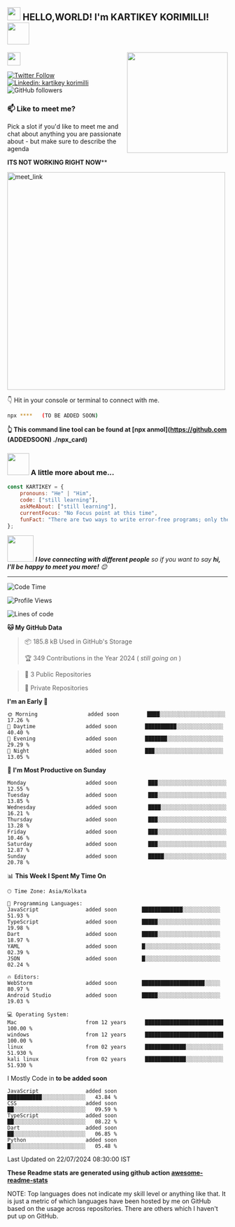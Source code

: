 <h2><img src="https://emojis.slackmojis.com/emojis/images/1531849430/4246/blob-sunglasses.gif?1531849430" width="30"/> HELLO,WORLD!    I'm KARTIKEY KORIMILLI! <img src="https://media.giphy.com/media/12oufCB0MyZ1Go/giphy.gif" width="50"></h2>
<img align='right' src="https://media.giphy.com/media/M9gbBd9nbDrOTu1Mqx/giphy.gif" width="230">

</a><img src="https://media.giphy.com/media/WUlplcMpOCEmTGBtBW/giphy.gif" width="30"> 
</em></p>

[![Twitter Follow](https://img.shields.io/twitter/follow/kartikeyzzz?label=Follow)](https://twitter.com/intent/follow?screen_name=kartikeyzzz)
[![Linkedin: kartikey korimilli](https://img.shields.io/badge/-kartikeykorimilli-blue?style=flat-square&logo=Linkedin&logoColor=white&link=https://www.linkedin.com/in/kartikeykorimilli/)](https://www.linkedin.com/in/kartikeykorimilli/)
![GitHub followers](https://img.shields.io/github/followers/kartikey369-ind?label=Follow&style=social)

### 📫 Like to meet me?

Pick a slot if you'd like to meet me and chat about anything you are passionate about - but make sure to describe the agenda

******ITS NOT WORKING RIGHT NOW********

<a href="https://calendly.com/kartikeyzz/30min" target="_blank"><img width="498" alt="meet_link" src="https://user-images.githubusercontent.com/15426564/144297439-f530f383-e73e-41e0-9914-a9b7d3f432e5.png"></a>

👇 Hit in your console or terminal to connect with me.

```bash
npx ****   (TO BE ADDED SOON)
```
**👆 This command line tool can be found at [npx anmol](https://github.com (ADDEDSOON)   ./npx_card)**

### <img src="https://media.giphy.com/media/VgCDAzcKvsR6OM0uWg/giphy.gif" width="50"> A little more about me...  

```javascript
const KARTIKEY = {
    pronouns: "He" | "Him",
    code: ["still learning"],
    askMeAbout: ["still learning"],
    currentFocus: "No Focus point at this time",
    funFact: "There are two ways to write error-free programs; only the third one works"
};
```

<img src="https://media.giphy.com/media/LnQjpWaON8nhr21vNW/giphy.gif" width="60"> <em><b>I love connecting with different people</b> so if you want to say <b>hi, I'll be happy to meet you more!</b> 😊</em>

---
<!--START_SECTION:waka-->
![Code Time](http://img.shields.io/badge/Code%20Time-2%2C94%20hrs%2038%20mins-blue)

![Profile Views](http://img.shields.io/badge/Profile%20Views-132-blue)

![Lines of code](https://img.shields.io/badge/From%20Hello%20World%20I%27ve%20Written-4%20lakh%20lines%20of%20code-blue)

**🐱 My GitHub Data** 

> 📦 185.8 kB Used in GitHub's Storage 
 > 
> 🏆 349 Contributions in the Year 2024 ( *still going on* )
 
> 📜 3 Public Repositories 
 > 
> 🔑  Private Repositories 
 > 
**I'm an Early 🐤** 

```text
🌞 Morning                added soon         ████░░░░░░░░░░░░░░░░░░░░░   17.26 % 
🌆 Daytime                added soon         ██████████░░░░░░░░░░░░░░░   40.40 % 
🌃 Evening                added soon         ███████░░░░░░░░░░░░░░░░░░   29.29 % 
🌙 Night                  added soon         ███░░░░░░░░░░░░░░░░░░░░░░   13.05 % 
```
📅 **I'm Most Productive on Sunday** 

```text
Monday                   added soon          ███░░░░░░░░░░░░░░░░░░░░░░   12.55 % 
Tuesday                  added soon          ███░░░░░░░░░░░░░░░░░░░░░░   13.85 % 
Wednesday                added soon          ████░░░░░░░░░░░░░░░░░░░░░   16.21 % 
Thursday                 added soon          ███░░░░░░░░░░░░░░░░░░░░░░   13.28 % 
Friday                   added soon          ███░░░░░░░░░░░░░░░░░░░░░░   10.46 % 
Saturday                 added soon          ███░░░░░░░░░░░░░░░░░░░░░░   12.87 % 
Sunday                   added soon          █████░░░░░░░░░░░░░░░░░░░░   20.78 % 
```


📊 **This Week I Spent My Time On** 

```text
🕑︎ Time Zone: Asia/Kolkata

💬 Programming Languages: 
JavaScript               added soon        █████████████░░░░░░░░░░░░   51.93 % 
TypeScript               added soon        █████░░░░░░░░░░░░░░░░░░░░   19.98 % 
Dart                     added soon        █████░░░░░░░░░░░░░░░░░░░░   18.97 % 
YAML                     added soon        █░░░░░░░░░░░░░░░░░░░░░░░░   02.39 % 
JSON                     added soon        █░░░░░░░░░░░░░░░░░░░░░░░░   02.24 % 

🔥 Editors: 
WebStorm                 added soon        ████████████████████░░░░░   80.97 % 
Android Studio           added soon        █████░░░░░░░░░░░░░░░░░░░░   19.03 % 

💻 Operating System: 
Mac                      from 12 years      █████████████████████████   100.00 %
windows                  from 12 years      █████████████████████████   100.00 %
linux                    from 02 years      █████████████░░░░░░░░░░░░   51.930 %
kali linux               from 02 years      █████████████░░░░░░░░░░░░   51.930 %
```

I Mostly Code in **to be added soon** 

```text
JavaScript               added soon            ███████████░░░░░░░░░░░░░░   43.84 % 
CSS                      added soon            ██░░░░░░░░░░░░░░░░░░░░░░░   09.59 % 
TypeScript               added soon            ██░░░░░░░░░░░░░░░░░░░░░░░   08.22 % 
Dart                     added soon            ██░░░░░░░░░░░░░░░░░░░░░░░   06.85 % 
Python                   added soon            █░░░░░░░░░░░░░░░░░░░░░░░░   05.48 % 
```




 Last Updated on 22/07/2024 08:30:00 IST
<!--END_SECTION:waka-->

**These Readme stats are generated using github action [awesome-readme-stats](https://github.com/anmol098/waka-readme-stats)**

NOTE: Top languages does not indicate my skill level or anything like that. It is just a metric of which languages have been hosted by me on GitHub based on the usage across repositories. There are others which I haven't put up on GitHub.

